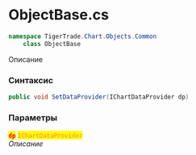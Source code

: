 
# ObjectBase.cs
```csharp
namespace TigerTrade.Chart.Objects.Common  
    class ObjectBase
```

Описание

### Синтаксис
```csharp
public void SetDataProvider(IChartDataProvider dp)
```

### Параметры  
<mark style="color:red;">**`dp`**</mark> <mark style="color:coral;">`IChartDataProvider`</mark>  
 *Описание*  
  

                    
                    